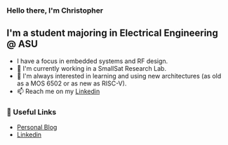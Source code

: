 ### Hello there, I'm Christopher

## I'm a student majoring in Electrical Engineering @ ASU
- I have a focus in embedded systems and RF design.
- 🔭 I'm currently working in a SmallSat Research Lab.
- 🌱 I'm always interested in learning and using new architectures (as old as a MOS 6502 or as new as RISC-V).
- 📫 Reach me on my [Linkedin](https://www.linkedin.com/in/christopher-mccormick-6a2344164/?lipi=urn%3Ali%3Apage%3Ad_flagship3_feed%3BwE8shI3%2FTQmSMKb4KykIEQ%3D%3D)
### 📕 Useful Links
- [Personal Blog](https://rommac100.github.io/)
- [Linkedin](https://www.linkedin.com/in/christopher-mccormick-6a2344164/?lipi=urn%3Ali%3Apage%3Ad_flagship3_feed%3BwE8shI3%2FTQmSMKb4KykIEQ%3D%3D)

